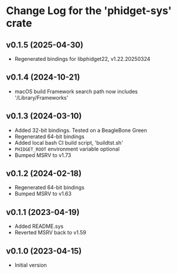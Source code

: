 # Change Log for the 'phidget-sys' crate

## v0.1.5  (2025-04-30)

- Regenerated bindings for libphidget22, v1.22.20250324


## v0.1.4  (2024-10-21)

- macOS build Framework search path now includes '/Library/Frameworks'


## v0.1.3  (2024-03-10)

- Added 32-bit bindings. Tested on a BeagleBone Green
- Regenerated 64-bit bindings
- Added local bash CI build script, 'buildtst.sh'
- `PHIDGET_ROOT` environment variable optional
- Bumped MSRV to v1.73


## v0.1.2  (2024-02-18)

- Regenerated 64-bit bindings
- Bumped MSRV to v1.63


## v0.1.1  (2023-04-19)

- Added README.sys
- Reverted MSRV back to v1.59


## v0.1.0  (2023-04-15)

- Initial version
